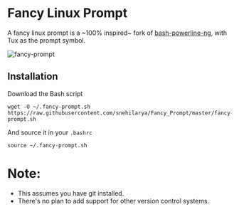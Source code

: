 # Fancy Linux Prompt

A fancy linux prompt is a ~100% inspired~ fork of [bash-powerline-ng](https://github.com/z4ziggy/bash-powerline-ng), with Tux as the prompt symbol.

![fancy-prompt](https://raw.github.com/pombam/fancy-linux-prompt/master/Screenshot.png)

## Installation

Download the Bash script

    wget -O ~/.fancy-prompt.sh https://raw.githubusercontent.com/snehilarya/Fancy_Prompt/master/fancy-prompt.sh

And source it in your `.bashrc`

    source ~/.fancy-prompt.sh


# Note:
* This assumes you have git installed.
* There's no plan to add support for other version control systems.
